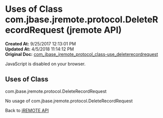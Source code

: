 # Uses of Class com.jbase.jremote.protocol.DeleteRecordRequest (jremote API)

**Created At:** 9/25/2017 12:13:01 PM  
**Updated At:** 4/5/2018 11:14:12 PM  
**Original Doc:** [com_jbase_jremote_protocol_class-use_deleterecordrequest](https://docs.jbase.com/39271-class-use/com_jbase_jremote_protocol_class-use_deleterecordrequest)  

<!--<br>    try {<br>        if (location.href.indexOf('is-external=true') == -1) {<br>            parent.document.title="Uses of Class com.jbase.jremote.protocol.DeleteRecordRequest (jremote   API)";<br>        }<br>    }<br>    catch(err) {<br>    }<br>//-->
JavaScript is disabled on your browser.



<!--<br>  allClassesLink = document.getElementById("allclasses\_navbar\_top");<br>  if(window==top) {<br>    allClassesLink.style.display = "block";<br>  }<br>  else {<br>    allClassesLink.style.display = "none";<br>  }<br>  //-->

## Uses of Class
com.jbase.jremote.protocol.DeleteRecordRequest

No usage of com.jbase.jremote.protocol.DeleteRecordRequest

Back to [jREMOTE API](com_jbase_jremote_package-summary)
